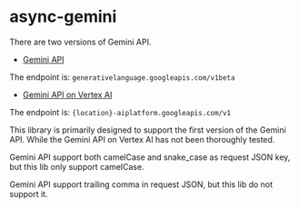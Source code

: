 # async-gemini

There are two versions of Gemini API.

- [Gemini API](https://ai.google.dev/api/rest)

The endpoint is: `generativelanguage.googleapis.com/v1beta`

- [Gemini API on Vertex AI](https://cloud.google.com/vertex-ai/generative-ai/docs/model-reference/gemini)

The endpoint is: `{location}-aiplatform.googleapis.com/v1`

This library is primarily designed to support the first version of the Gemini API. While the Gemini API on Vertex AI has not been thoroughly tested.

Gemini API support both camelCase and snake_case as request JSON key, but this lib only support camelCase.

Gemini API support trailing comma in request JSON, but this lib do not support it.